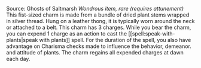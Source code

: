 Source: Ghosts of Saltmarsh
*Wondrous item, rare (requires attunement)*
This fist-sized charm is made from a bundle of dried plant stems wrapped in silver thread. Hung on a leather thong, it is typically worn around the neck or attached to a belt.
This charm has 3 charges. While you bear the charm, you can expend 1 charge as an action to cast the [[spell:speak-with-plants|speak with plants]] spell. For the duration of the spell, you also have advantage on Charisma checks made to influence the behavior, demeanor. and attitude of plants. The charm regains all expended charges at dawn each day.